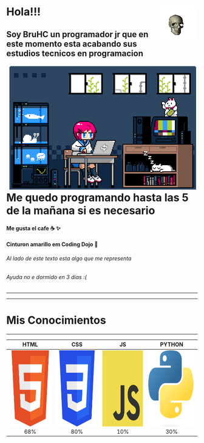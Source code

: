 # Hola!!! <img align='right' src='https://github.com/FrancoC1214/FrancoC1214/blob/main/ola/XwI7.gif?raw=True' width="100px" height='100px'>
## Soy BruHC un programador jr que en este momento esta acabando sus estudios tecnicos en programacion

<img align='right' src='https://github.com/FrancoC1214/FrancoC1214/blob/main/ola/tumblr_mtbppdZOrE1qze3hdo1_500.gif'>

# Me quedo programando hasta las 5 de la mañana si es necesario
#### Me gusta el cafe :coffee: :sparkles:
#### Cinturon amarillo em Coding Dojo :tokyo_tower:
###### Al lado de este texto esta algo que me representa
###### Ayuda no e dormido en 3 dias :(


------------
------------
# Mis Conocimientos
------------
| HTML | CSS | JS | PYTHON |
| :------------: | :------------: | :------------: | :------------: |
| <img align='center' src='https://github.com/FrancoC1214/FrancoC1214/blob/main/ola/HTML5_Badge_512.png?raw=True' width="200px" height='200px'>  |<img align='center' src='https://github.com/FrancoC1214/FrancoC1214/blob/main/ola/CSS3_logo.svg.png?raw=True' width="200px" height='200px'>   | <img align='center' src='https://github.com/FrancoC1214/FrancoC1214/blob/main/ola/JavaScript-logo.png?raw=True' width="200px" height='200px'>  | <img align='center' src='https://github.com/FrancoC1214/FrancoC1214/blob/main/ola/Python-logo-notext.svg.png?raw=True' width="200px" height='200px'>  |
|68% |80% |10% |30% |
